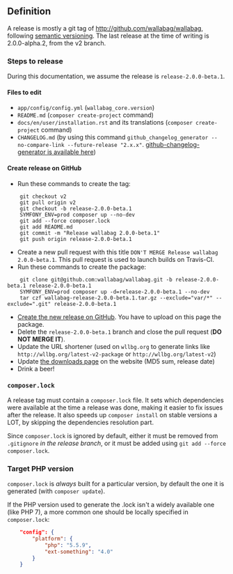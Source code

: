 ## Definition

A release is mostly a git tag of http://github.com/wallabag/wallabag, following [semantic versioning](http://semver.org).
The last release at the time of writing is 2.0.0-alpha.2, from the v2 branch.

### Steps to release

During this documentation, we assume the release is `release-2.0.0-beta.1`.

#### Files to edit

- `app/config/config.yml` (`wallabag_core.version`)
- `README.md` (`composer create-project` command)
- `docs/en/user/installation.rst` and its translations (`composer create-project` command)
- `CHANGELOG.md` (by using this command `github_changelog_generator --no-compare-link --future-release "2.x.x"`. [github-changelog-generator is available here](https://github.com/skywinder/github-changelog-generator))

#### Create release on GitHub

- Run these commands to create the tag:

```
    git checkout v2
    git pull origin v2
    git checkout -b release-2.0.0-beta.1
    SYMFONY_ENV=prod composer up --no-dev
    git add --force composer.lock
    git add README.md
    git commit -m "Release wallabag 2.0.0-beta.1"
    git push origin release-2.0.0-beta.1
```

- Create a new pull request with this title `DON'T MERGE Release wallabag 2.0.0-beta.1`. This pull request is used to launch builds on Travis-CI.
- Run these commands to create the package:

```
    git clone git@github.com:wallabag/wallabag.git -b release-2.0.0-beta.1 release-2.0.0-beta.1
    SYMFONY_ENV=prod composer up -d=release-2.0.0-beta.1 --no-dev
    tar czf wallabag-release-2.0.0-beta.1.tar.gz --exclude="var/*" --exclude=".git" release-2.0.0-beta.1
```

- [Create the new release on GitHub](https://github.com/wallabag/wallabag/releases/new). You have to upload on this page the package.
- Delete the `release-2.0.0-beta.1` branch and close the pull request (**DO NOT MERGE IT**).
- Update the URL shortener (used on `wllbg.org` to generate links like `http://wllbg.org/latest-v2-package` or `http://wllbg.org/latest-v2`)
- Update [the downloads page](https://github.com/wallabag/wallabag.org/blob/master/content/pages/download.md) on the website (MD5 sum, release date)
- Drink a beer!

### `composer.lock`
A release tag must contain a `composer.lock` file. It sets which dependencies were available at the time a release was done,
making it easier to fix issues after the release. It also speeds up `composer install` on stable versions a LOT, by skipping the
dependencies resolution part.

Since `composer.lock` is ignored by default, either it must be removed from `.gitignore` _in the release branch_,
or it must be added using `git add --force composer.lock`.

### Target PHP version
`composer.lock` is _always_ built for a particular version, by default the one it is generated (with `composer update`).

If the PHP version used to generate the .lock isn't a widely available one (like PHP 7), a more common one should
be locally specified in `composer.lock`:

```json
    "config": {
        "platform": {
            "php": "5.5.9",
            "ext-something": "4.0"
        }
    }
```
